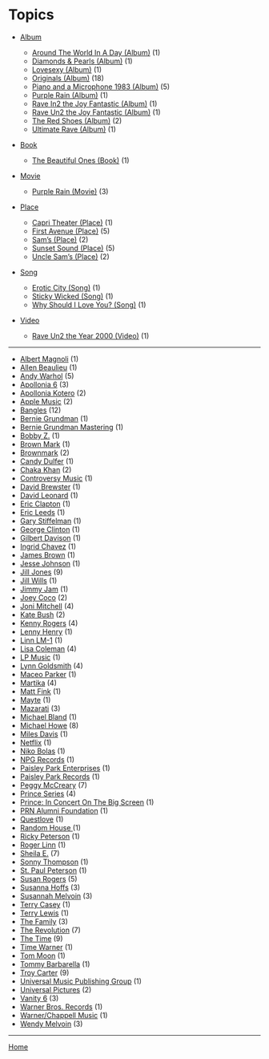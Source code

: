 # Topics

     
  * [Album](./album/)
     * [Around The World In A Day (Album)](./album/around-the-world-in-a-day/) (1)
     * [Diamonds & Pearls (Album)](./album/diamonds-pearls/) (1)
     * [Lovesexy (Album)](./album/lovesexy/) (1)
     * [Originals (Album)](./album/originals/) (18)
     * [Piano and a Microphone 1983 (Album)](./album/piano-and-a-microphone-1983/) (5)
     * [Purple Rain (Album)](./album/purple-rain/) (1)
     * [Rave In2 the Joy Fantastic (Album)](./album/rave-in2-the-joy-fantastic/) (1)
     * [Rave Un2 the Joy Fantastic (Album)](./album/rave-un2-the-joy-fantastic/) (1)
     * [The Red Shoes (Album)](./album/the-red-shoes/) (2)
     * [Ultimate Rave (Album)](./album/ultimate-rave/) (1)
     
  * [Book](./book/)
     * [The Beautiful Ones (Book)](./book/the-beautiful-ones/) (1)
     
  * [Movie](./movie/)
     * [Purple Rain (Movie)](./movie/purple-rain/) (3)
     
  * [Place](./place/)
     * [Capri Theater  (Place)](./place/capri-theater/) (1)
     * [First Avenue (Place)](./place/first-avenue/) (5)
     * [Sam’s (Place)](./place/sam-s/) (2)
     * [Sunset Sound (Place)](./place/sunset-sound/) (5)
     * [Uncle Sam’s (Place)](./place/uncle-sam-s/) (2)
     
  * [Song](./song/)
     * [Erotic City (Song)](./song/erotic-city/) (1)
     * [Sticky Wicked (Song)](./song/sticky-wicked/) (1)
     * [Why Should I Love You? (Song)](./song/why-should-i-love-you/) (1)
     
  * [Video](./video/)
     
     * [Rave Un2 the Year 2000 (Video)](./video/rave-un2-the-year-2000/) (1)

----

  * [Albert Magnoli](./albert-magnoli/) (1)
  * [Allen Beaulieu](./allen-beaulieu/) (1)
  * [Andy Warhol](./andy-warhol/) (5)
  * [Apollonia 6](./apollonia-6/) (3)
  * [Apollonia Kotero](./apollonia-kotero/) (2)
  * [Apple Music](./apple-music/) (2)
  * [Bangles](./bangles/) (12)
  * [Bernie Grundman](./bernie-grundman/) (1)
  * [Bernie Grundman Mastering](./bernie-grundman-mastering/) (1)
  * [Bobby Z.](./bobby-z/) (1)
  * [Brown Mark](./brown-mark/) (1)
  * [Brownmark](./brownmark/) (2)
  * [Candy Dulfer](./candy-dulfer/) (1)
  * [Chaka Khan](./chaka-khan/) (2)
  * [Controversy Music](./controversy-music/) (1)
  * [David Brewster](./david-brewster/) (1)
  * [David Leonard](./david-leonard/) (1)
  * [Eric Clapton](./eric-clapton/) (1)
  * [Eric Leeds](./eric-leeds/) (1)
  * [Gary Stiffelman](./gary-stiffelman/) (1)
  * [George Clinton](./george-clinton/) (1)
  * [Gilbert Davison](./gilbert-davison/) (1)
  * [Ingrid Chavez](./ingrid-chavez/) (1)
  * [James Brown](./james-brown/) (1)
  * [Jesse Johnson](./jesse-johnson/) (1)
  * [Jill Jones](./jill-jones/) (9)
  * [Jill Wills](./jill-wills/) (1)
  * [Jimmy Jam](./jimmy-jam/) (1)
  * [Joey Coco](./joey-coco/) (2)
  * [Joni Mitchell](./joni-mitchell/) (4)
  * [Kate Bush](./kate-bush/) (2)
  * [Kenny Rogers](./kenny-rogers/) (4)
  * [Lenny Henry](./lenny-henry/) (1)
  * [Linn LM-1](./linn-lm-1/) (1)
  * [Lisa Coleman](./lisa-coleman/) (4)
  * [LP Music](./lp-music/) (1)
  * [Lynn Goldsmith](./lynn-goldsmith/) (4)
  * [Maceo Parker](./maceo-parker/) (1)
  * [Martika](./martika/) (4)
  * [Matt Fink](./matt-fink/) (1)
  * [Mayte](./mayte/) (1)
  * [Mazarati](./mazarati/) (3)
  * [Michael Bland](./michael-bland/) (1)
  * [Michael Howe](./michael-howe/) (8)
  * [Miles Davis](./miles-davis/) (1)
  * [Netflix](./netflix/) (1)
  * [Niko Bolas](./niko-bolas/) (1)
  * [NPG Records](./npg-records/) (1)
  * [Paisley Park Enterprises](./paisley-park-enterprises/) (1)
  * [Paisley Park Records](./paisley-park-records/) (1)
  * [Peggy McCreary](./peggy-mccreary/) (7)
  * [Prince Series](./prince-series/) (4)
  * [Prince: In Concert On The Big Screen](./prince-in-concert-on-the-big-screen/) (1)
  * [PRN Alumni Foundation](./prn-alumni-foundation/) (1)
  * [Questlove](./questlove/) (1)
  * [Random House ](./random-house/) (1)
  * [Ricky Peterson](./ricky-peterson/) (1)
  * [Roger Linn](./roger-linn/) (1)
  * [Sheila E.](./sheila-e/) (7)
  * [Sonny Thompson](./sonny-thompson/) (1)
  * [St. Paul Peterson](./st-paul-peterson/) (1)
  * [Susan Rogers](./susan-rogers/) (5)
  * [Susanna Hoffs](./susanna-hoffs/) (3)
  * [Susannah Melvoin](./susannah-melvoin/) (3)
  * [Terry Casey](./terry-casey/) (1)
  * [Terry Lewis](./terry-lewis/) (1)
  * [The Family](./the-family/) (3)
  * [The Revolution](./the-revolution/) (7)
  * [The Time](./the-time/) (9)
  * [Time Warner](./time-warner/) (1)
  * [Tom Moon](./tom-moon/) (1)
  * [Tommy Barbarella](./tommy-barbarella/) (1)
  * [Troy Carter](./troy-carter/) (9)
  * [Universal Music Publishing Group](./universal-music-publishing-group/) (1)
  * [Universal Pictures](./universal-pictures/) (2)
  * [Vanity 6](./vanity-6/) (3)
  * [Warner Bros. Records](./warner-bros-records/) (1)
  * [Warner/Chappell Music](./warner-chappell-music/) (1)
  * [Wendy Melvoin](./wendy-melvoin/) (3)

----

[Home](../)
